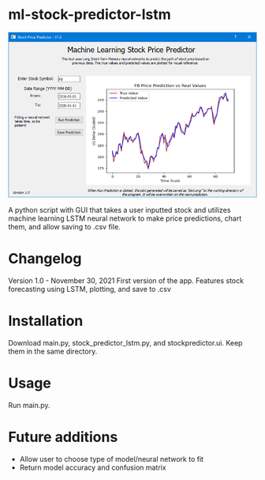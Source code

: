 # ml-stock-predictor-lstm
![](https://github.com/KodeUniverse/ml-stock-predictor-lstm/blob/48263f780777a0c90240013a162326c1916ba13f/screenshots/screenshot_1.png)

A python script with GUI that takes a user inputted stock and utilizes machine learning LSTM neural network to make price predictions, chart them, and allow saving to .csv file.

# Changelog

Version 1.0 - November 30, 2021
First version of the app. Features stock forecasting using LSTM, plotting, and save to .csv

# Installation

Download main.py, stock_predictor_lstm.py, and stockpredictor.ui. Keep them in the same directory.

# Usage

Run main.py.

# Future additions

 - Allow user to choose type of model/neural network to fit
 - Return model accuracy and confusion matrix

